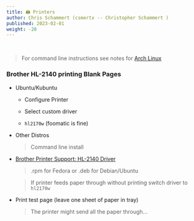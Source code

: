 ```yaml
---
title: 🖨️ Printers
author: Chris Schammert (csmertx -- Christopher Schammert )
published: 2023-02-01
weight: -20
---
```


<!-- The content of this website was written by Christopher Schammert aka Chris Schammert -->

<br />

> For command line instructions see notes for [Arch Linux](/Linux/Distros/arch)

### Brother HL-2140 printing Blank Pages

- Ubuntu/Kubuntu

    - Configure Printer

    - Select custom driver

    - ```hl2170w``` (foomatic is fine)

- Other Distros

    > Command line install

- [Brother Printer Support: HL-2140 Driver](https://support.brother.com/g/b/downloadtop.aspx?c=us&lang=en&prod=hl2140_all)

    > .rpm for Fedora or .deb for Debian/Ubuntu

    > If printer feeds paper through without printing switch driver to ```hl2170w```

- Print test page (leave one sheet of paper in tray)

    > The printer might send all the paper through...
